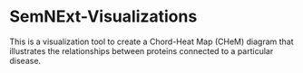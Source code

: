 # SemNExt-Visualizations

This is a visualization tool to create a Chord-Heat Map (CHeM) diagram that illustrates the relationships between proteins connected to a particular disease. 
